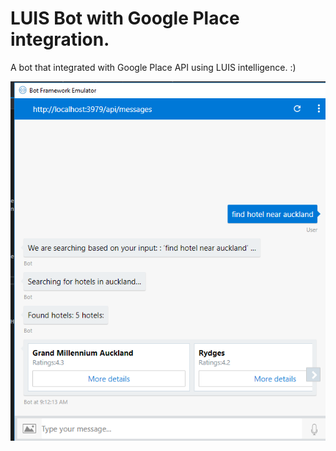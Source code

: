 # LUIS Bot with Google Place integration.

A bot that integrated with Google Place API using LUIS intelligence. :)

![alt text](https://github.com/appcoreopc/serkoApp/blob/master/bot-integration-samples/hotel-finder/csharp/bot_layout.png)


